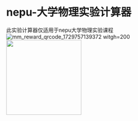 # nepu-大学物理实验计算器
此实验计算器仅适用于nepu大学物理实验课程
![mm_reward_qrcode_1729757139372 witgh=200](https://github.com/user-attachments/assets/c5b10794-99c3-4ef5-8c06-59ba18f5910)
<img src="[(https://github.com/user-attachments/assets/c5b10794-99c3-4ef5-8c06-59ba18f5910)]" width="200" height="200">
